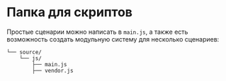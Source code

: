 # Папка для скриптов

Простые сценарии можно написать в `main.js`, а также есть возможность создать модульную систему для несколько сценариев:

```shell
└── source/
    └── js/
        ├── main.js
        ├── vendor.js
```
